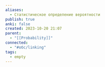 ```yaml
---
aliases:
  - Статистическое определение вероятности
publish: true
anki: false
created: 2023-10-20 21:07
parent:
  - "[[Probability]]"
connected:
  - "#обс/linking"
tags:
  - empty
---
```
















